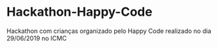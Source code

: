# Hackathon-Happy-Code
Hackathon com crianças organizado pelo Happy Code realizado no dia 29/06/2019 no ICMC
